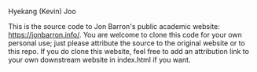 Hyekang (Kevin) Joo

This is the source code to Jon Barron's public academic website: https://jonbarron.info/. You are welcome to clone this code for your own personal use; just please attribute the source to the original website or to this repo. If you do clone this website, feel free to add an attribution link to your own downstream website in index.html if you want.
